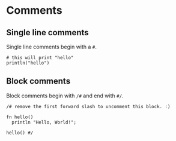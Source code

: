 # Comments

## Single line comments

Single line comments begin with a `#`.

```hayward
# this will print "hello"
println("hello")
```

## Block comments

Block comments begin with `/#` and end with `#/`.

```
/# remove the first forward slash to uncomment this block. :)

fn hello()
  println "Hello, World!";

hello() #/
```
